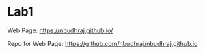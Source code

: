 # Lab1

Web Page: https://nbudhraj.github.io/

Repo for Web Page: https://github.com/nbudhraj/nbudhraj.github.io

